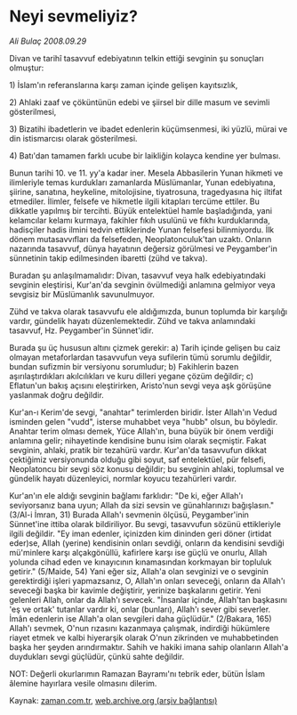 # Neyi sevmeliyiz?

*Ali Bulaç 2008.09.29*

<tr><td class="metin" colspan="2" style="padding-top: 20px; padding-left: 5px; padding-right: 10px;">Divan ve tarihî tasavvuf edebiyatının telkin ettiği sevginin şu sonuçları olmuştur:</td></tr><tr><td class="metin" colspan="2" style="padding-top: 20px; padding-left: 5px; padding-right: 10px;"><p>1) İslam'ın referanslarına karşı zaman içinde gelişen kayıtsızlık,
<p>2) Ahlaki zaaf ve çöküntünün edebi ve şiirsel bir dille masum ve sevimli gösterilmesi,
<p>3) Bizatihi ibadetlerin ve ibadet edenlerin küçümsenmesi, iki yüzlü, mürai ve din istismarcısı olarak gösterilmesi. 
<p>4) Batı'dan tamamen farklı ucube bir laikliğin kolayca kendine yer bulması.
<p>Bunun tarihi 10. ve 11. yy'a kadar iner. Mesela Abbasilerin Yunan hikmeti ve ilimleriyle temas kurdukları zamanlarda Müslümanlar, Yunan edebiyatına, şiirine, sanatına, heykeline, mitolojisine, tiyatrosuna, tragedyasına hiç iltifat etmediler. İlimler, felsefe ve hikmetle ilgili kitapları tercüme ettiler. Bu dikkatle yapılmış bir tercihti. Büyük entelektüel hamle başladığında, yani kelamcılar kelamı kurmaya, fakihler fıkıh usulünü ve fıkhı kurduklarında, hadisçiler hadis ilmini tedvin ettiklerinde Yunan felsefesi bilinmiyordu. İlk dönem mutasavvıfları da felsefeden, Neoplatonculuk'tan uzaktı. Onların nazarında tasavvuf, dünya hayatının değersiz görülmesi ve Peygamber'in sünnetinin takip edilmesinden ibaretti (zühd ve takva). 
<p>Buradan şu anlaşılmamalıdır: Divan, tasavvuf veya halk edebiyatındaki sevginin eleştirisi, Kur'an'da sevginin övülmediği anlamına gelmiyor veya sevgisiz bir Müslümanlık savunulmuyor.
<p>Zühd ve takva olarak tasavvufu ele aldığımızda, bunun toplumda bir karşılığı vardır, gündelik hayatı düzenlemektedir. Zühd ve takva anlamındaki tasavvuf, Hz. Peygamber'in Sünnet'idir.
<p>Burada şu üç hususun altını çizmek gerekir: a) Tarih içinde gelişen bu caiz olmayan metaforlardan tasavvufun veya sufilerin tümü sorumlu değildir, bundan sufizmin bir versiyonu sorumludur; b) Fakihlerin bazen aşırılaştırdıkları akılcılıkları ve kuru dilleri yegane çözüm değildir; c) Eflatun'un bakış açısını eleştirirken, Aristo'nun sevgi veya aşk görüşüne yaslanmak doğru değildir. 
<p>Kur'an-ı Kerim'de sevgi, "anahtar" terimlerden biridir. İster Allah'ın Vedud isminden gelen "vudd", isterse muhabbet veya "hubb" olsun, bu böyledir. Anahtar terim olması demek, Yüce Allah'ın, buna büyük bir önem verdiği anlamına gelir; nihayetinde kendisine bunu isim olarak seçmiştir. Fakat sevginin, ahlaki, pratik bir tezahürü vardır. Kur'an'da tasavvufun dikkat çektiğimiz versiyonunda olduğu gibi soyut, saf entelektüel, pür felsefi, Neoplatoncu bir sevgi söz konusu değildir; bu sevginin ahlaki, toplumsal ve gündelik hayatı düzenleyici, normlar koyucu tezahürleri vardır. 
<p>Kur'an'ın ele aldığı sevginin bağlamı farklıdır: "De ki, eğer Allah'ı seviyorsanız bana uyun; Allah da sizi sevsin ve günahlarınızı bağışlasın." (3/Al-i İmran, 31) Burada Allah'ı sevmenin ölçüsü, Peygamber'inin Sünnet'ine ittiba olarak bildiriliyor. Bu sevgi, tasavvufun sözünü ettikleriyle ilgili değildir. "Ey iman edenler, içinizden kim dininden geri döner (irtidat eder)se, Allah (yerine) kendisinin onları sevdiği, onların da kendisini sevdiği mü'minlere karşı alçakgönüllü, kafirlere karşı ise güçlü ve onurlu, Allah yolunda cihad eden ve kınayıcının kınamasından korkmayan bir topluluk getirir." (5/Maide, 54) Yani eğer siz, Allah'a olan sevginizi ve o sevginin gerektirdiği işleri yapmazsanız, O, Allah'ın onları seveceği, onların da Allah'ı seveceği başka bir kavimle değiştirir, yerinize başkalarını getirir. Yeni gelenleri Allah, onlar da Allah'ı sevecek. "İnsanlar içinde, Allah'tan başkasını 'eş ve ortak' tutanlar vardır ki, onlar (bunları), Allah'ı sever gibi severler. İmân edenlerin ise Allah'a olan sevgileri daha güçlüdür." (2/Bakara, 165) Allah'ı sevmek, O'nun rızasını kazanmaya çalışmak, indirdiği hükümlere riayet etmek ve kalbi hiyerarşik olarak O'nun zikrinden ve muhabbetinden başka her şeyden arındırmaktır. Sahih ve hakiki imana sahip olanların Allah'a duydukları sevgi güçlüdür, çünkü sahte değildir.
<p>NOT: Değerli okurlarımın Ramazan Bayramı'nı tebrik eder, bütün İslam âlemine hayırlara vesile olmasını dilerim.<br/></p></p></p></p></p></p></p></p></p></p></p></td></tr>

Kaynak: [zaman.com.tr](http://zaman.com.tr/yazar.do?yazino=743920), [web.archive.org (arşiv bağlantısı)](http://web.archive.org/web/20081008005056/http://www.zaman.com.tr:80/yazar.do?yazino=743920)
